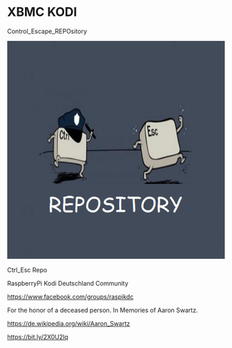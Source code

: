 # XBMC KODI 
Control_Escape_REPOsitory

![Repo-logo](https://github.com/KDC-Community/kdc_git_repo/blob/master/icon.png)

Ctrl_Esc Repo

RaspberryPi Kodi Deutschland Community

https://www.facebook.com/groups/raspikdc



For the honor of a deceased person.
In Memories of Aaron Swartz.

https://de.wikipedia.org/wiki/Aaron_Swartz

https://bit.ly/2X0U2lq

